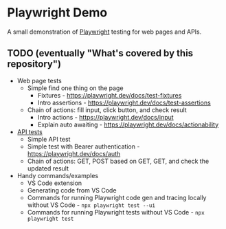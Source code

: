 # Playwright Demo

A small demonstration of [Playwright](https://playwright.dev/) testing for web pages and APIs.

## TODO (eventually "What's covered by this repository")

* Web page tests
	* Simple find one thing on the page
		* Fixtures - https://playwright.dev/docs/test-fixtures
		* Intro assertions - https://playwright.dev/docs/test-assertions
	* Chain of actions: fill input, click button, and check result
		* Intro actions - https://playwright.dev/docs/input
		* Explain auto awaiting - https://playwright.dev/docs/actionability
* [API tests](https://playwright.dev/docs/api-testing)
	* Simple API test
	* Simple test with Bearer authentication - https://playwright.dev/docs/auth
	* Chain of actions: GET, POST based on GET, GET, and check the updated result
* Handy commands/examples
	* VS Code extension
	* Generating code from VS Code
	* Commands for running Playwright code gen and tracing locally without VS Code - `npx playwright test --ui`
	* Commands for running Playwright tests without VS Code - `npx playwright test`
